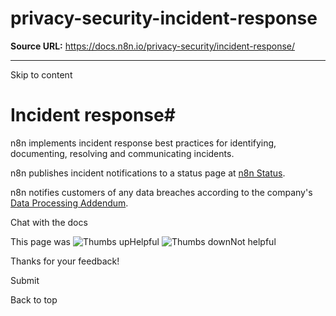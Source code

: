 # privacy-security-incident-response

**Source URL:** https://docs.n8n.io/privacy-security/incident-response/

---

Skip to content 

[ ](https://github.com/n8n-io/n8n-docs/edit/main/docs/privacy-security/incident-response.md "Edit this page")

# Incident response#

n8n implements incident response best practices for identifying, documenting, resolving and communicating incidents. 

n8n publishes incident notifications to a status page at [n8n Status](https://status.n8n.cloud/).

n8n notifies customers of any data breaches according to the company's [Data Processing Addendum](https://n8n.io/legal/#data).

Chat with the docs

This page was ![Thumbs up](/_images/assets/thumb_up.png)Helpful  ![Thumbs down](/_images/assets/thumb_down.png)Not helpful 

Thanks for your feedback! 

Submit 

Back to top